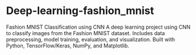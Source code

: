 # Deep-learning-fashion_mnist
Fashion MNIST Classification using CNN A deep learning project using CNN to classify images from the Fashion MNIST dataset. Includes data preprocessing, model training, evaluation, and visualization. Built with Python, TensorFlow/Keras, NumPy, and Matplotlib.
